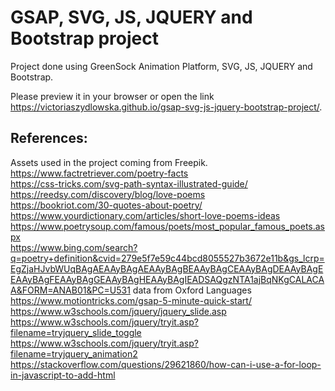 # GSAP, SVG, JS, JQUERY and Bootstrap project

Project done using GreenSock Animation Platform, SVG, JS, JQUERY and Bootstrap. 

Please preview it in your browser or open the link https://victoriaszydlowska.github.io/gsap-svg-js-jquery-bootstrap-project/.

## References:
Assets used in the project coming from Freepik. <br />
https://www.factretriever.com/poetry-facts <br />
https://css-tricks.com/svg-path-syntax-illustrated-guide/ <br />
https://reedsy.com/discovery/blog/love-poems <br />
https://bookriot.com/30-quotes-about-poetry/ <br />
https://www.yourdictionary.com/articles/short-love-poems-ideas  <br />
https://www.poetrysoup.com/famous/poets/most_popular_famous_poets.aspx <br />
https://www.bing.com/search?q=poetry+definition&cvid=279e5f7e59c44bcd8055527b3672e11b&gs_lcrp=EgZjaHJvbWUqBAgAEAAyBAgAEAAyBAgBEAAyBAgCEAAyBAgDEAAyBAgEEAAyBAgFEAAyBAgGEAAyBAgHEAAyBAgIEADSAQgzNTA1ajBqNKgCALACAA&FORM=ANAB01&PC=U531
data from Oxford Languages <br />
https://www.motiontricks.com/gsap-5-minute-quick-start/ <br />
https://www.w3schools.com/jquery/jquery_slide.asp <br />
https://www.w3schools.com/jquery/tryit.asp?filename=tryjquery_slide_toggle <br />
https://www.w3schools.com/jquery/tryit.asp?filename=tryjquery_animation2 <br />
https://stackoverflow.com/questions/29621860/how-can-i-use-a-for-loop-in-javascript-to-add-html <br />

